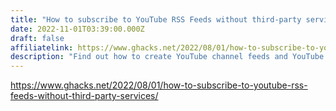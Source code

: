 ```yaml
---
title: "How to subscribe to YouTube RSS Feeds without third-party services - gHacks Tech News"
date: 2022-11-01T03:39:00.000Z
draft: false
affiliatelink: https://www.ghacks.net/2022/08/01/how-to-subscribe-to-youtube-rss-feeds-without-third-party-services/
description: "Find out how to create YouTube channel feeds and YouTube playlist RSS feeds without using any third-party tools."
---
```

https://www.ghacks.net/2022/08/01/how-to-subscribe-to-youtube-rss-feeds-without-third-party-services/
